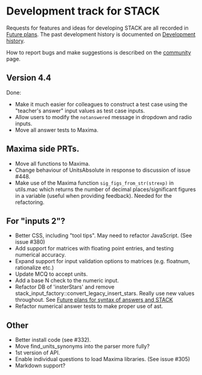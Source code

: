 # Development track for STACK

Requests for features and ideas for developing STACK are all recorded in [Future plans](Future_plans.md). The
past development history is documented on [Development history](Development_history.md).

How to report bugs and make suggestions is described on the [community](../About/Community.md) page.

## Version 4.4

Done:

* Make it much easier for colleagues to construct a test case using the "teacher's answer" input values as test case inputs.
* Allow users to modify the `notanswered` message in dropdown and radio inputs.
* Move all answer tests to Maxima.

## Maxima side PRTs.

* Move all functions to Maxima.
* Change behaviour of UnitsAbsolute in response to discussion of issue #448.
* Make use of the Maxima function `sig_figs_from_str(strexp)` in utils.mac which returns the number of decimal places/significant figures in a variable (useful when providing feedback).  Needed for the refactoring.

## For "inputs 2"?

* Better CSS, including "tool tips".  May need to refactor JavaScript.  (See issue #380)
* Add support for matrices with floating point entries, and testing numerical accuracy.
* Expand support for input validation options to matrices (e.g. floatnum, rationalize etc.)
* Update MCQ to accept units.
* Add a base N check to the numeric input.
* Refactor DB of 'insterStars' and remove stack_input_factory::convert_legacy_insert_stars.  Really use new values throughout.  See [Future plans for syntax of answers and STACK](Syntax_Future.md)
* Refactor numerical answer tests to make proper use of ast.

## Other

* Better install code (see #332).
* Move find_units_synonyms into the parser more fully?
* 1st version of API.
* Enable individual questions to load Maxima libraries.  (See issue #305)
* Markdown support?

